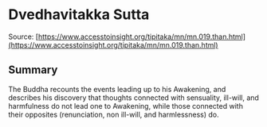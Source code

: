 # Dvedhavitakka Sutta



Source: [https://www.accesstoinsight.org/tipitaka/mn/mn.019.than.html](https://www.accesstoinsight.org/tipitaka/mn/mn.019.than.html)



## Summary

The Buddha recounts the events leading up to his Awakening, and describes his discovery that thoughts connected with sensuality, ill-will, and harmfulness do not lead one to Awakening, while those connected with their opposites (renunciation, non ill-will, and harmlessness) do.
